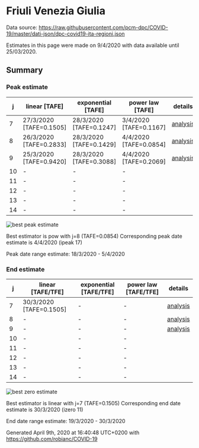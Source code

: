 # Friuli Venezia Giulia


Data source: https://raw.githubusercontent.com/pcm-dpc/COVID-19/master/dati-json/dpc-covid19-ita-regioni.json

Estimates in this page were made on 9/4/2020 with data available until 25/03/2020.


## Summary 

### Peak estimate 
|j|linear [TAFE]|exponential [TAFE]|power law [TAFE]|details|
|---|----|-----------|---------|-------|
|7|27/3/2020 [TAFE=0.1505]|28/3/2020 [TAFE=0.1247]|3/4/2020 [TAFE=0.1167]|[analysis](COVID-19_friuli_venezia_giulia_j7_2020-03-25.md)|
|8|26/3/2020 [TAFE=0.2833]|28/3/2020 [TAFE=0.1429]|4/4/2020 [TAFE=0.0854]|[analysis](COVID-19_friuli_venezia_giulia_j8_2020-03-25.md)|
|9|25/3/2020 [TAFE=0.9420]|28/3/2020 [TAFE=0.3088]|4/4/2020 [TAFE=0.2069]|[analysis](COVID-19_friuli_venezia_giulia_j9_2020-03-25.md)|
|10|-|-|-||
|11|-|-|-||
|12|-|-|-||
|13|-|-|-||
|14|-|-|-||

![best peak estimate](COVID-19_friuli_venezia_giulia_j8_2020-03-25.png)

Best estimator is pow with j=8 (TAFE=0.0854)
Corresponding peak date estimate is 4/4/2020 (ipeak 17)


Peak date range estimate: 18/3/2020 - 5/4/2020

### End estimate 
|j|linear [TAFE/TFE]|exponential [TAFE/TFE]|power law [TAFE/TFE]|details|
|---|----|-----------|---------|-------|
|7|30/3/2020 [TAFE=0.1505]|-|-|[analysis](COVID-19_friuli_venezia_giulia_j7_2020-03-25.md)|
|8|-|-|-|[analysis](COVID-19_friuli_venezia_giulia_j8_2020-03-25.md)|
|9|-|-|-|[analysis](COVID-19_friuli_venezia_giulia_j9_2020-03-25.md)|
|10|-|-|-||
|11|-|-|-||
|12|-|-|-||
|13|-|-|-||
|14|-|-|-||

![best zero estimate](COVID-19_friuli_venezia_giulia_j7_2020-03-25.png)

Best estimator is linear with j=7 (TAFE=0.1505)
Corresponding end date estimate is 30/3/2020 (izero 11)


End date range estimate: 19/3/2020 - 30/3/2020

Generated April 9th, 2020 at 16:40:48 UTC+0200 with https://github.com/robianc/COVID-19
